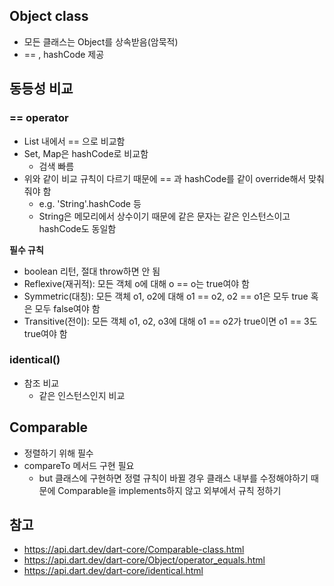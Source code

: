 ## Object class
- 모든 클래스는 Object를 상속받음(암묵적)
- == , hashCode 제공

## 동등성 비교
### == operator
- List 내에서 == 으로 비교함
- Set, Map은 hashCode로 비교함
	- 검색 빠름
- 위와 같이 비교 규칙이 다르기 때문에 == 과 hashCode를 같이 override해서 맞춰줘야 함
	- e.g. 'String'.hashCode 등
	- String은 메모리에서 상수이기 때문에 같은 문자는 같은 인스턴스이고 hashCode도 동일함

**필수 규칙**
- boolean 리턴, 절대 throw하면 안 됨
- Reflexive(재귀적): 모든 객체 o에 대해 o == o는 true여야 함
- Symmetric(대칭): 모든 객체 o1, o2에 대해 o1 == o2, o2 == o1은 모두 true 혹은 모두 false여야 함
- Transitive(전이): 모든 객체 o1, o2, o3에 대해 o1 == o2가 true이면 o1 == 3도 true여야 함

### identical()
- 참조 비교
	- 같은 인스턴스인지 비교

## Comparable
- 정렬하기 위해 필수
- compareTo 메서드 구현 필요
	- but 클래스에 구현하면 정렬 규칙이 바뀔 경우 클래스 내부를 수정해야하기 때문에 Comparable을 implements하지 않고 외부에서 규칙 정하기


## 참고
- https://api.dart.dev/dart-core/Comparable-class.html
- https://api.dart.dev/dart-core/Object/operator_equals.html
- https://api.dart.dev/dart-core/identical.html